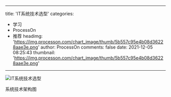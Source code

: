 
---
title: 'IT系统技术选型'
categories: 
 - 学习
 - ProcessOn
 - 推荐
headimg: 'https://img.processon.com/chart_image/thumb/5b557c95e4b08d36228aae3e.png'
author: ProcessOn
comments: false
date: 2021-12-05 08:25:43
thumbnail: 'https://img.processon.com/chart_image/thumb/5b557c95e4b08d36228aae3e.png'
---

<div>   
<img class="thumb" alt="IT系统技术选型" src="https://img.processon.com/chart_image/thumb/5b557c95e4b08d36228aae3e.png" referrerpolicy="no-referrer">
<p>系统技术架构图</p>  
</div>
            